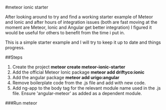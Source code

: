 #meteor ionic starter

After looking around to try and find a working starter example of Meteor and Ionic and after hours of integration issues (both are fast moving at the moment are Meteor, Ionic and Angular get better integration) I figured it would be useful for others to benefit from the time i put in.

This is a simple starter example and I will try to keep it up to date and things progress. 

##Steps
1. Create the project **meteor create meteor-ionic-starter**
2. Add the official Meteor Ionic package **meteor add driftyco:ionic**
3. Add the angular package **meteor add urigo:angular**
4. Remove boilerplate code from the .js file and add with new code.
5. Add ng-app to the body tag for the relevant module name used in the .js file. Ensure 'angular-meteor' as added as a dependent module.

###Run
meteor